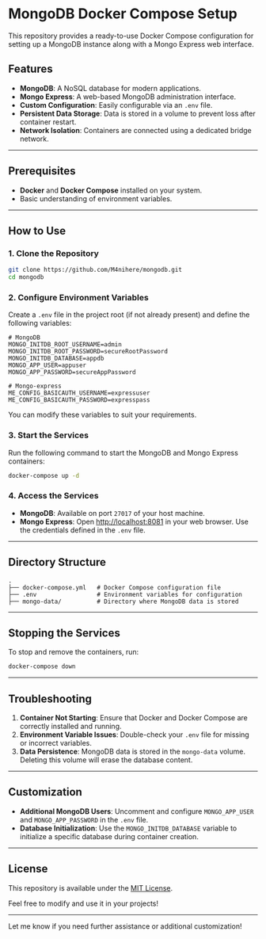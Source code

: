 # MongoDB Docker Compose Setup

This repository provides a ready-to-use Docker Compose configuration for setting up a MongoDB instance along with a Mongo Express web interface.

## Features

- **MongoDB**: A NoSQL database for modern applications.
- **Mongo Express**: A web-based MongoDB administration interface.
- **Custom Configuration**: Easily configurable via an `.env` file.
- **Persistent Data Storage**: Data is stored in a volume to prevent loss after container restart.
- **Network Isolation**: Containers are connected using a dedicated bridge network.

---

## Prerequisites

- **Docker** and **Docker Compose** installed on your system.
- Basic understanding of environment variables.

---

## How to Use

### 1. Clone the Repository

```bash
git clone https://github.com/M4nihere/mongodb.git
cd mongodb
```

### 2. Configure Environment Variables

Create a `.env` file in the project root (if not already present) and define the following variables:

```plaintext
# MongoDB
MONGO_INITDB_ROOT_USERNAME=admin
MONGO_INITDB_ROOT_PASSWORD=secureRootPassword
MONGO_INITDB_DATABASE=appdb
MONGO_APP_USER=appuser
MONGO_APP_PASSWORD=secureAppPassword

# Mongo-express
ME_CONFIG_BASICAUTH_USERNAME=expressuser
ME_CONFIG_BASICAUTH_PASSWORD=expresspass
```

You can modify these variables to suit your requirements.

### 3. Start the Services

Run the following command to start the MongoDB and Mongo Express containers:

```bash
docker-compose up -d
```

### 4. Access the Services

- **MongoDB**: Available on port `27017` of your host machine.
- **Mongo Express**: Open [http://localhost:8081](http://localhost:8081) in your web browser. Use the credentials defined in the `.env` file.

---

## Directory Structure

```plaintext
.
├── docker-compose.yml   # Docker Compose configuration file
├── .env                 # Environment variables for configuration
├── mongo-data/          # Directory where MongoDB data is stored
```

---

## Stopping the Services

To stop and remove the containers, run:

```bash
docker-compose down
```

---

## Troubleshooting

1. **Container Not Starting**: Ensure that Docker and Docker Compose are correctly installed and running.
2. **Environment Variable Issues**: Double-check your `.env` file for missing or incorrect variables.
3. **Data Persistence**: MongoDB data is stored in the `mongo-data` volume. Deleting this volume will erase the database content.

---

## Customization

- **Additional MongoDB Users**: Uncomment and configure `MONGO_APP_USER` and `MONGO_APP_PASSWORD` in the `.env` file.
- **Database Initialization**: Use the `MONGO_INITDB_DATABASE` variable to initialize a specific database during container creation.

---

## License

This repository is available under the [MIT License](LICENSE).

Feel free to modify and use it in your projects!

---

Let me know if you need further assistance or additional customization!